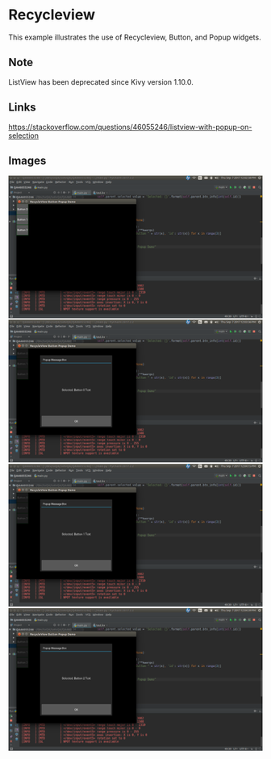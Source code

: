 # Recycleview

This example illustrates the use of Recycleview, Button, and Popup widgets.

## Note
ListView has been deprecated since Kivy version 1.10.0.

## Links
https://stackoverflow.com/questions/46055246/listview-with-popup-on-selection

## Images
![App Startup](https://github.com/ikolim/StackExchange/blob/master/Python/Kivy/QA46055246/20170907-120258-QA46055246-Startup.png "App Startup")
![Button0 Popup](https://github.com/ikolim/StackExchange/blob/master/Python/Kivy/QA46055246/20170907-120336-QA46055246-Button0-Popup.png "Button0 Popup")
![Button1 Popup](https://github.com/ikolim/StackExchange/blob/master/Python/Kivy/QA46055246/20170907-120416-QA46055246-Button1-Popup.png "Button1 Popup")
![Button2 Popup](https://github.com/ikolim/StackExchange/blob/master/Python/Kivy/QA46055246/20170907-120439-QA46055246-Button2-Popup.png "Button2 Popup")
